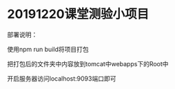 # 20191220课堂测验小项目
部署说明：

使用npm run build将项目打包

把打包后的文件夹中内容放到tomcat中webapps下的Root中

开启服务器访问localhost:9093端口即可
